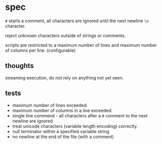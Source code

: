 # spec

`#` starts a comment, all characters are ignored until the next newline `\n` character.

reject unknown characters outside of strings or comments.

scripts are restricted to a maximum number of lines and maximum number of columns per line. (configurable)

## thoughts

streaming execution, do not rely on anything not yet seen.

## tests

- maximum number of lines exceeded.
- maximum number of columns in a line exceeded.
- single line commend - all characters after a `#` comment to the next newline are ignored
- treat unicode characters (variable length encoding) correctly.
- null terminator within a specified variable string
- no newline at the end of the file (with a comment)